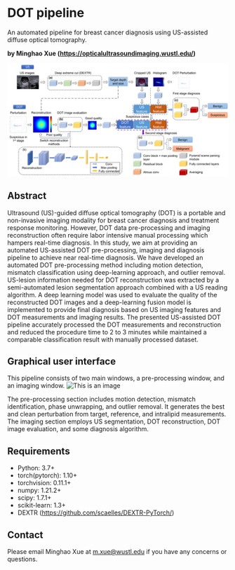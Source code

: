 # DOT pipeline
An automated pipeline for breast cancer diagnosis using US-assisted diffuse optical tomography.

**by Minghao Xue (https://opticalultrasoundimaging.wustl.edu/)**

![This is an image](https://github.com/OpticalUltrasoundImaging/DOT_GUI/blob/main/Figures/reconstruction.png)

## Abstract

Ultrasound (US)-guided diffuse optical tomography (DOT) is a portable and non-invasive imaging modality for breast cancer diagnosis and treatment response monitoring. However, DOT data pre-processing and imaging reconstruction often require labor intensive manual processing which hampers real-time diagnosis. In this study, we aim at providing an automated US-assisted DOT pre-processing, imaging and diagnosis pipeline to achieve near real-time diagnosis. We have developed an automated DOT pre-processing method including motion detection, mismatch classification using deep-learning approach, and outlier removal. US-lesion information needed for DOT reconstruction was extracted by a semi-automated lesion segmentation approach combined with a US reading algorithm.  A deep learning model was used to evaluate the quality of the reconstructed DOT images and a deep-learning fusion model is implemented to provide final diagnosis based on US imaging features and DOT measurements and imaging results. The presented US-assisted DOT pipeline accurately processed the DOT measurements and reconstruction and reduced the procedure time to 2 to 3 minutes while maintained a comparable classification result with manually processed dataset.

## Graphical user interface
This pipeline consists of two main windows, a pre-processing window, and an imaging window.
![This is an image](https://github.com/OpticalUltrasoundImaging/DOT_GUI/blob/main/Figures/GUI.png)

The pre-processing section includes motion detection, mismatch identification, phase unwrapping, and outlier removal. It generates the best and clean perturbation from target, reference, and intralipid measurements.
The imaging section employs US segmentation, DOT reconstruction, DOT image evaluation, and some diagnosis algorithm.

## Requirements
* Python: 3.7+
* torch(pytorch): 1.10+
* torchvision: 0.11.1+
* numpy: 1.21.2+
* scipy: 1.7.1+
* scikit-learn: 1.3+
* DEXTR (https://github.com/scaelles/DEXTR-PyTorch/)


## Contact

Please email Minghao Xue at m.xue@wustl.edu if you have any concerns or questions.
